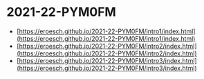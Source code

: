 # 2021-22-PYM0FM

* [https://eroesch.github.io/2021-22-PYM0FM/intro1/index.html](https://eroesch.github.io/2021-22-PYM0FM/intro1/index.html)
* [https://eroesch.github.io/2021-22-PYM0FM/intro2/index.html](https://eroesch.github.io/2021-22-PYM0FM/intro2/index.html)
* [https://eroesch.github.io/2021-22-PYM0FM/intro3/index.html](https://eroesch.github.io/2021-22-PYM0FM/intro3/index.html)
